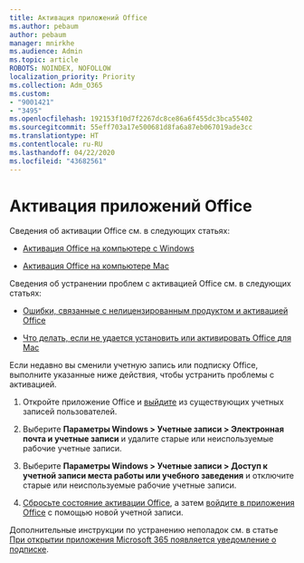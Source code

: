 ```yaml
---
title: Активация приложений Office
ms.author: pebaum
author: pebaum
manager: mnirkhe
ms.audience: Admin
ms.topic: article
ROBOTS: NOINDEX, NOFOLLOW
localization_priority: Priority
ms.collection: Adm_O365
ms.custom:
- "9001421"
- "3495"
ms.openlocfilehash: 192153f10d7f2267dc8ce86a6f455dc3bca55402
ms.sourcegitcommit: 55eff703a17e500681d8fa6a87eb067019ade3cc
ms.translationtype: HT
ms.contentlocale: ru-RU
ms.lasthandoff: 04/22/2020
ms.locfileid: "43682561"
---
```

# <a name="activating-office-apps"></a>Активация приложений Office

Сведения об активации Office см. в следующих статьях:

- [Активация Office на компьютере с Windows](https://support.office.com/article/activate-office-5bd38f38-db92-448b-a982-ad170b1e187e) 

- [Активация Office на компьютере Mac](https://support.office.com/article/activate-office-for-mac-7f6646b1-bb14-422a-9ad4-a53410fcefb2)

Сведения об устранении проблем с активацией Office см. в следующих статьях:

- [Ошибки, связанные с нелицензированным продуктом и активацией Office](https://support.office.com/article/unlicensed-product-and-activation-errors-in-office-0d23d3c0-c19c-4b2f-9845-5344fedc4380)

- [Что делать, если не удается установить или активировать Office для Mac](https://support.office.com/article/what-to-try-if-you-can-t-install-or-activate-office-for-mac-5efba2b4-b1e6-4e5f-bf3c-6ab945d03dea)

Если недавно вы сменили учетную запись или подписку Office, выполните указанные ниже действия, чтобы устранить проблемы с активацией.

1. Откройте приложение Office и [выйдите](https://go.microsoft.com/fwlink/?linkid=2114082) из существующих учетных записей пользователей.

2. Выберите **Параметры Windows > Учетные записи > Электронная почта и учетные записи** и удалите старые или неиспользуемые рабочие учетные записи.

3. Выберите **Параметры Windows > Учетные записи > Доступ к учетной записи места работы или учебного заведения** и отключите старые или неиспользуемые рабочие учетные записи.

4. [Сбросьте состояние активации Office](https://docs.microsoft.com/office365/troubleshoot/activation/reset-office-365-proplus-activation-state), а затем [войдите в приложения Office](https://support.office.com/article/sign-in-to-office-b9582171-fd1f-4284-9846-bdd72bb28426) с помощью новой учетной записи.

Дополнительные инструкции по устранению неполадок см. в статье [При открытии приложения Microsoft 365 появляется уведомление о подписке](https://support.office.com/article/a-subscription-notice-appears-when-i-open-an-office-365-application-4cabe32c-f594-4c0e-9191-3d3ade10cceb).
